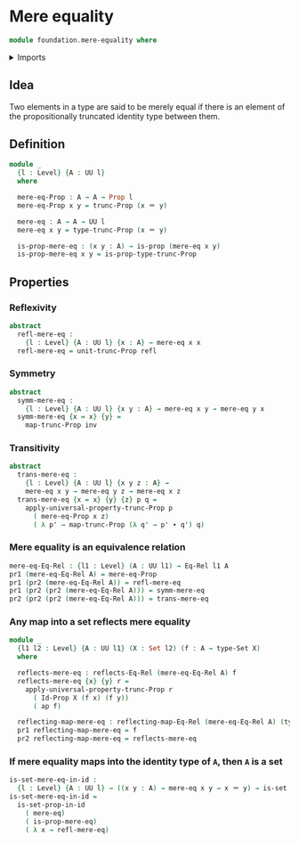 # Mere equality

```agda
module foundation.mere-equality where
```

<details><summary>Imports</summary>

```agda
open import foundation.action-on-identifications-functions
open import foundation.dependent-pair-types
open import foundation.functoriality-propositional-truncation
open import foundation.propositional-truncations
open import foundation.reflecting-maps-equivalence-relations
open import foundation.universe-levels

open import foundation-core.equivalence-relations
open import foundation-core.identity-types
open import foundation-core.propositions
open import foundation-core.sets
```

</details>

## Idea

Two elements in a type are said to be merely equal if there is an element of the
propositionally truncated identity type between them.

## Definition

```agda
module _
  {l : Level} {A : UU l}
  where

  mere-eq-Prop : A → A → Prop l
  mere-eq-Prop x y = trunc-Prop (x ＝ y)

  mere-eq : A → A → UU l
  mere-eq x y = type-trunc-Prop (x ＝ y)

  is-prop-mere-eq : (x y : A) → is-prop (mere-eq x y)
  is-prop-mere-eq x y = is-prop-type-trunc-Prop
```

## Properties

### Reflexivity

```agda
abstract
  refl-mere-eq :
    {l : Level} {A : UU l} {x : A} → mere-eq x x
  refl-mere-eq = unit-trunc-Prop refl
```

### Symmetry

```agda
abstract
  symm-mere-eq :
    {l : Level} {A : UU l} {x y : A} → mere-eq x y → mere-eq y x
  symm-mere-eq {x = x} {y} =
    map-trunc-Prop inv
```

### Transitivity

```agda
abstract
  trans-mere-eq :
    {l : Level} {A : UU l} {x y z : A} →
    mere-eq x y → mere-eq y z → mere-eq x z
  trans-mere-eq {x = x} {y} {z} p q =
    apply-universal-property-trunc-Prop p
      ( mere-eq-Prop x z)
      ( λ p' → map-trunc-Prop (λ q' → p' ∙ q') q)
```

### Mere equality is an equivalence relation

```agda
mere-eq-Eq-Rel : {l1 : Level} (A : UU l1) → Eq-Rel l1 A
pr1 (mere-eq-Eq-Rel A) = mere-eq-Prop
pr1 (pr2 (mere-eq-Eq-Rel A)) = refl-mere-eq
pr1 (pr2 (pr2 (mere-eq-Eq-Rel A))) = symm-mere-eq
pr2 (pr2 (pr2 (mere-eq-Eq-Rel A))) = trans-mere-eq
```

### Any map into a set reflects mere equality

```agda
module _
  {l1 l2 : Level} {A : UU l1} (X : Set l2) (f : A → type-Set X)
  where

  reflects-mere-eq : reflects-Eq-Rel (mere-eq-Eq-Rel A) f
  reflects-mere-eq {x} {y} r =
    apply-universal-property-trunc-Prop r
      ( Id-Prop X (f x) (f y))
      ( ap f)

  reflecting-map-mere-eq : reflecting-map-Eq-Rel (mere-eq-Eq-Rel A) (type-Set X)
  pr1 reflecting-map-mere-eq = f
  pr2 reflecting-map-mere-eq = reflects-mere-eq
```

### If mere equality maps into the identity type of `A`, then `A` is a set

```agda
is-set-mere-eq-in-id :
  {l : Level} {A : UU l} → ((x y : A) → mere-eq x y → x ＝ y) → is-set A
is-set-mere-eq-in-id =
  is-set-prop-in-id
    ( mere-eq)
    ( is-prop-mere-eq)
    ( λ x → refl-mere-eq)
```
